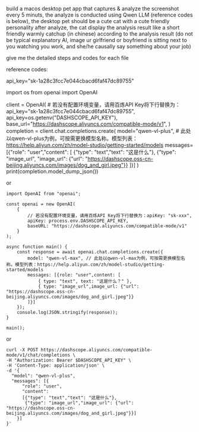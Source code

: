 
build a macos desktop pet app that captures & analyze the screenshot every 5 minuts, 
the analyze is conducted using Qwen LLM (reference codes is below),
the desktop pet should be a cute cat with a cute friendly personality
after analyze, the cat display the analysis result like a short friendly warmly catchup (in chinese) according to the analysis result (do not be typical explanatory AI, image ur girlfriend or boyfriend is sitting next to you watching you work, and she/he causally say something about your job)

give me the detailed steps and codes for each file




reference codes:

api_key="sk-1a28c3fcc7e044cbacd6faf47dc89755"


import os
from openai import OpenAI

client = OpenAI(
    # 若没有配置环境变量，请用百炼API Key将下行替换为：api_key="sk-1a28c3fcc7e044cbacd6faf47dc89755",
    api_key=os.getenv("DASHSCOPE_API_KEY"),
    base_url="https://dashscope.aliyuncs.com/compatible-mode/v1",
)
completion = client.chat.completions.create(
    model="qwen-vl-plus",  # 此处以qwen-vl-plus为例，可按需更换模型名称。模型列表：https://help.aliyun.com/zh/model-studio/getting-started/models
    messages=[{"role": "user","content": [
            {"type": "text","text": "这是什么"},
            {"type": "image_url",
             "image_url": {"url": "https://dashscope.oss-cn-beijing.aliyuncs.com/images/dog_and_girl.jpeg"}}
            ]}]
    )
print(completion.model_dump_json())


or
```nodejs
import OpenAI from "openai";

const openai = new OpenAI(
    {
        // 若没有配置环境变量，请用百炼API Key将下行替换为：apiKey: "sk-xxx",
        apiKey: process.env.DASHSCOPE_API_KEY,
        baseURL: "https://dashscope.aliyuncs.com/compatible-mode/v1"
    }
);

async function main() {
    const response = await openai.chat.completions.create({
        model: "qwen-vl-max", // 此处以qwen-vl-max为例，可按需更换模型名称。模型列表：https://help.aliyun.com/zh/model-studio/getting-started/models
        messages: [{role: "user",content: [
            { type: "text", text: "这是什么？" },
            { type: "image_url",image_url: {"url": "https://dashscope.oss-cn-beijing.aliyuncs.com/images/dog_and_girl.jpeg"}}
        ]}]
    });
    console.log(JSON.stringify(response));
}

main();
```


or
```curl
curl -X POST https://dashscope.aliyuncs.com/compatible-mode/v1/chat/completions \
-H "Authorization: Bearer $DASHSCOPE_API_KEY" \
-H 'Content-Type: application/json' \
-d '{
  "model": "qwen-vl-plus",
  "messages": [{
      "role": "user",
      "content": 
      [{"type": "text","text": "这是什么"},
       {"type": "image_url","image_url": {"url": "https://dashscope.oss-cn-beijing.aliyuncs.com/images/dog_and_girl.jpeg"}}]
    }]
}'
```